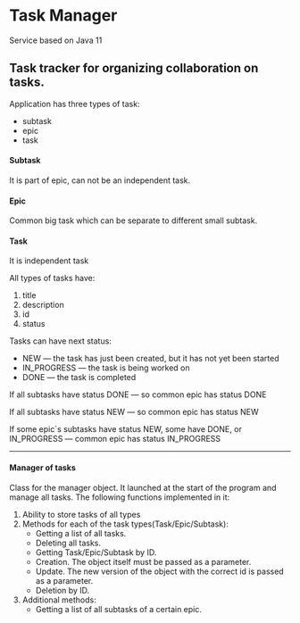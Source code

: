 # Task Manager
Service based on Java 11

## Task tracker for organizing collaboration on tasks. 
Application has three types of task:
 * subtask
 * epic
 * task

#### Subtask
It is part of epic, can not be an independent task.

#### Epic 
Common big task which can be separate to different small subtask. 

#### Task
It is independent task

All types of tasks have:
 1. title 
 2. description 
 3. id 
 4. status 

Tasks can have next status:
 * NEW — the task has just been created, but it has not yet been started
 * IN_PROGRESS — the task is being worked on
 * DONE — the task is completed
 
 If all subtasks have status DONE — so  common epic has status DONE
 
 If all subtasks have status NEW — so common  epic has status NEW
 
 If some epic`s subtasks have status NEW, some have DONE, or IN_PROGRESS — common epic has status IN_PROGRESS
 
 ---
 
 #### Manager of tasks
  Class for the manager object. It launched at the start of the program and manage all tasks. The following functions  implemented in it:
  1. Ability to store tasks of all types
  2. Methods for each of the task types(Task/Epic/Subtask):
     * Getting a list of all tasks.
     * Deleting all tasks.
     * Getting Task/Epic/Subtask by ID.
     * Creation. The object itself must be passed as a parameter.
     * Update. The new version of the object with the correct id is passed as a parameter.
     * Deletion by ID.
  3. Additional methods:
     * Getting a list of all subtasks of a certain epic.
 

